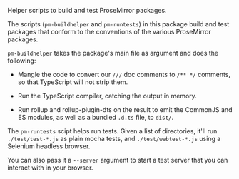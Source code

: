 Helper scripts to build and test ProseMirror packages.

The scripts (`pm-buildhelper` and `pm-runtests`) in this package build
and test packages that conform to the conventions of the various
ProseMirror packages.

`pm-buildhelper` takes the package's main file as argument and does the
following:

 - Mangle the code to convert our `///` doc comments to `/** */`
   comments, so that TypeScript will not strip them.

 - Run the TypeScript compiler, catching the output in memory.

 - Run rollup and rollup-plugin-dts on the result to emit the CommonJS
   and ES modules, as well as a bundled `.d.ts` file, to `dist/`.

The `pm-runtests` scipt helps run tests. Given a list of directories,
it'll run `./test/test-*.js` as plain mocha tests, and
`./test/webtest-*.js` using a Selenium headless browser.

You can also pass it a `--server` argument to start a test server that
you can interact with in your browser.
